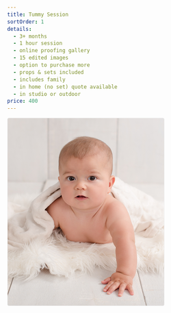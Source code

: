 ```yaml
---
title: Tummy Session
sortOrder: 1
details:
  - 3+ months
  - 1 hour session
  - online proofing gallery
  - 15 edited images
  - option to purchase more
  - props & sets included
  - includes family
  - in home (no set) quote available
  - in studio or outdoor
price: 400
---
```


![Tummy Session](../../assets/tummyMilestone.png)

